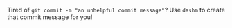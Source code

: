 Tired of `git commit -m "an unhelpful commit message"`? Use `dashm` to
create that commit message for you!
